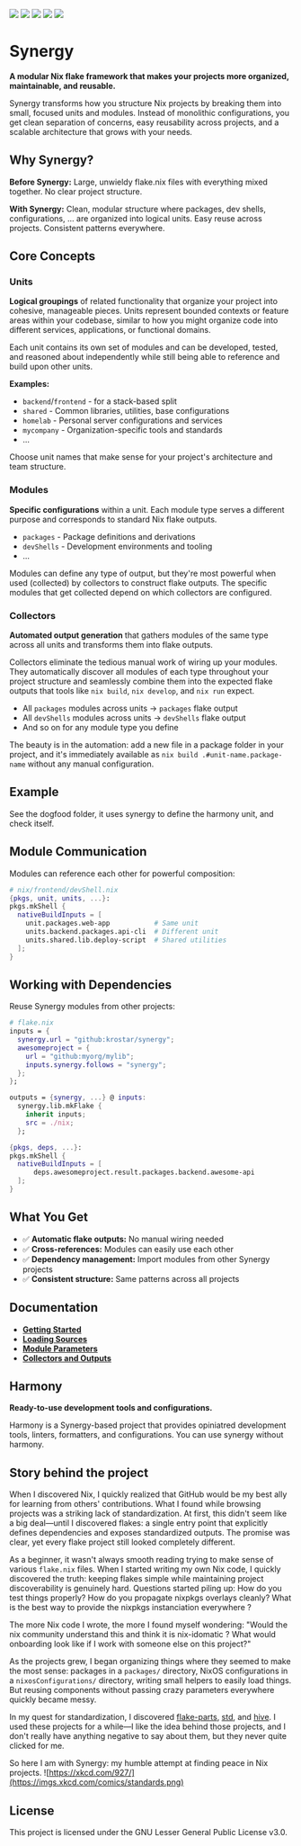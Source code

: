 [![](https://img.shields.io/badge/nix-flake-blue?style=for-the-badge&logo=nixos&logoColor=white&logoSize=auto)](#)
[![](https://img.shields.io/github/actions/workflow/status/krostar/synergy/quality.yml?branch=main&style=for-the-badge)](#)
[![](https://img.shields.io/github/v/tag/krostar/synergy?sort=semver&style=for-the-badge)](#)
[![](https://img.shields.io/cii/percentage/10925?style=for-the-badge)](<(https://www.bestpractices.dev/projects/10925)>)
[![](https://img.shields.io/github/license/krostar/synergy?style=for-the-badge)](#)

# Synergy

**A modular Nix flake framework that makes your projects more organized, maintainable, and reusable.**

Synergy transforms how you structure Nix projects by breaking them into small, focused units and modules. Instead of monolithic configurations, you get clean separation of concerns, easy reusability across projects, and a scalable architecture that grows with your needs.

## Why Synergy?

**Before Synergy:** Large, unwieldy flake.nix files with everything mixed together. No clear project structure.

**With Synergy:** Clean, modular structure where packages, dev shells, configurations, ... are organized into logical units. Easy reuse across projects. Consistent patterns everywhere.

## Core Concepts

### Units

**Logical groupings** of related functionality that organize your project into cohesive, manageable pieces. Units represent bounded contexts or feature areas within your codebase, similar to how you might organize code into different services, applications, or functional domains.

Each unit contains its own set of modules and can be developed, tested, and reasoned about independently while still being able to reference and build upon other units.

**Examples:**

- `backend`/`frontend` - for a stack-based split
- `shared` - Common libraries, utilities, base configurations
- `homelab` - Personal server configurations and services
- `mycompany` - Organization-specific tools and standards
- ...

Choose unit names that make sense for your project's architecture and team structure.

### Modules

**Specific configurations** within a unit. Each module type serves a different purpose and corresponds to standard Nix flake outputs.

- `packages` - Package definitions and derivations
- `devShells` - Development environments and tooling
- ...

Modules can define any type of output, but they're most powerful when used (collected) by collectors to construct flake outputs. The specific modules that get collected depend on which collectors are configured.

### Collectors

**Automated output generation** that gathers modules of the same type across all units and transforms them into flake outputs.

Collectors eliminate the tedious manual work of wiring up your modules. They automatically discover all modules of each type throughout your project structure and seamlessly combine them into the expected flake outputs that tools like `nix build`, `nix develop`, and `nix run` expect.

- All `packages` modules across units → `packages` flake output
- All `devShells` modules across units → `devShells` flake output
- And so on for any module type you define

The beauty is in the automation: add a new file in a package folder in your project, and it's immediately available as `nix build .#unit-name.package-name` without any manual configuration.

## Example

See the dogfood folder, it uses synergy to define the harmony unit, and check itself.

## Module Communication

Modules can reference each other for powerful composition:

```nix
# nix/frontend/devShell.nix
{pkgs, unit, units, ...}:
pkgs.mkShell {
  nativeBuildInputs = [
    unit.packages.web-app           # Same unit
    units.backend.packages.api-cli  # Different unit
    units.shared.lib.deploy-script  # Shared utilities
  ];
}
```

## Working with Dependencies

Reuse Synergy modules from other projects:

```nix
# flake.nix
inputs = {
  synergy.url = "github:krostar/synergy";
  awesomeproject = {
    url = "github:myorg/mylib";
    inputs.synergy.follows = "synergy";
  };
};

outputs = {synergy, ...} @ inputs:
  synergy.lib.mkFlake {
    inherit inputs;
    src = ./nix;
  };
```

```nix
{pkgs, deps, ...}:
pkgs.mkShell {
  nativeBuildInputs = [
      deps.awesomeproject.result.packages.backend.awesome-api
  ];
}
```

## What You Get

- ✅ **Automatic flake outputs:** No manual wiring needed
- ✅ **Cross-references:** Modules can easily use each other
- ✅ **Dependency management:** Import modules from other Synergy projects
- ✅ **Consistent structure:** Same patterns across all projects

## Documentation

- **[Getting Started](./docs/1_getting-started.md)**
- **[Loading Sources](./docs/2_loading-sources.md)**
- **[Module Parameters](./docs/3_module-parameters.md)**
- **[Collectors and Outputs](./docs/4_collectors-and-outputs.md)**

## Harmony

**Ready-to-use development tools and configurations.**

Harmony is a Synergy-based project that provides opiniatred development tools, linters, formatters, and configurations. You can use synergy without harmony.

## Story behind the project

When I discovered Nix, I quickly realized that GitHub would be my best ally for learning from others' contributions. What I found while browsing projects was a striking lack of standardization. At first, this didn't seem like a big deal—until I discovered flakes: a single entry point that explicitly defines dependencies and exposes standardized outputs. The promise was clear, yet every flake project still looked completely different.

As a beginner, it wasn't always smooth reading trying to make sense of various `flake.nix` files. When I started writing my own Nix code, I quickly discovered the truth: keeping flakes simple while maintaining project discoverability is genuinely hard. Questions started piling up: How do you test things properly? How do you propagate nixpkgs overlays cleanly? What is the best way to provide the nixpkgs instanciation everywhere ?

The more Nix code I wrote, the more I found myself wondering: "Would the nix community understand this and think it is nix-idomatic ? What would onboarding look like if I work with someone else on this project?"

As the projects grew, I began organizing things where they seemed to make the most sense: packages in a `packages/` directory, NixOS configurations in a `nixosConfigurations/` directory, writing small helpers to easily load things. But reusing components without passing crazy parameters everywhere quickly became messy.

In my quest for standardization, I discovered [flake-parts](https://flake.parts/), [std](https://github.com/divnix/std), and [hive](https://github.com/divnix/hive). I used these projects for a while—I like the idea behind those projects, and I don't really have anything negative to say about them, but they never quite clicked for me.

So here I am with Synergy: my humble attempt at finding peace in Nix projects.
![https://xkcd.com/927/](https://imgs.xkcd.com/comics/standards.png)

## License

This project is licensed under the GNU Lesser General Public License v3.0.
